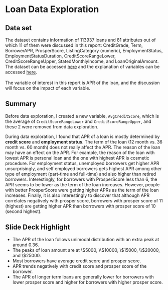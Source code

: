 # Loan Data Exploration

## Data set

The dataset contains information of 113937 loans and 81 attributes out of which 11 of them were discussed in this report: CreditGrade, Term, BorrowerAPR, ProsperScore, ListingCategory (numeric), EmploymentStatus, EmploymentStatusDuration, CreditScoreRangeLower, CreditScoreRangeUpper, StatedMonthlyIncome, and LoanOriginalAmount. The dataset can be accessed [here](https://s3.amazonaws.com/udacity-hosted-downloads/ud651/prosperLoanData.csv) and the explanation of variables can be accessed [here](https://docs.google.com/spreadsheets/d/1gDyi_L4UvIrLTEC6Wri5nbaMmkGmLQBk-Yx3z0XDEtI/edit#gid=0). <br><br>
The variable of interest in this report is APR of the loan, and the discussion will focus on the impact of each variable.

## Summary

Before data exploration, I created a new variable, `AvgCreditScore`, which is the average of `CreditScoreRangeLower` and  `CreditScoreRangeUpper`, and these 2 were removed from data exploration. 

During data exploration, I found that APR of a loan is mostly determined by **credit score** and **employment status**. The term of the loan (12 month vs. 36 month vs. 60 month) does not really affect the APR. The reason of the loan may have an effect on the APR. For example, the reason of the loan with lowest APR is personal loan and the one with highest APR is cosmetic procedure. For employment status, unemployed borrowers get higher APR unsurprisingly, and self employed borrowers gets highest APR among other type of employment (part-time and full-time) and also higher than retired borrowers. Interestingly, for borrowers with ProsperScore less than 6, the APR seems to be lower as the term of the loan increases. However, people with better ProsperScore were getting higher APRs as the term of the loan increases. Finally, it is also interestingly to discover that although APR correlates negatively with prosper score, borrowers with prosper score of 11 (highest) are getting higher APR than borrowers with prosper score of 10 (second highest). 

## Slide Deck Highlight

 - The APR of the loan follows unimodal distribution with an extra peak at around 0.36.
 - The peaks of loan amount are at \\$5000, \\$10000, \\$15000, \\$20000, and \\$25000.
 - Most borrowers have average credit score and prosper score.
 - APR trends negatively with credit score and prosper score of the borrower.
 - The APR of longer term loans are generally lower for borrowers with lower prosper score and higher for borrowers with higher prosper score. 
